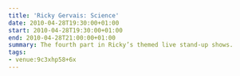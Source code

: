 ```yaml
---
title: 'Ricky Gervais: Science'
date: 2010-04-28T19:30:00+01:00
start: 2010-04-28T19:30:00+01:00
end: 2010-04-28T21:00:00+01:00
summary: The fourth part in Ricky’s themed live stand-up shows.
tags:
- venue:9c3xhp58+6x
---
```

